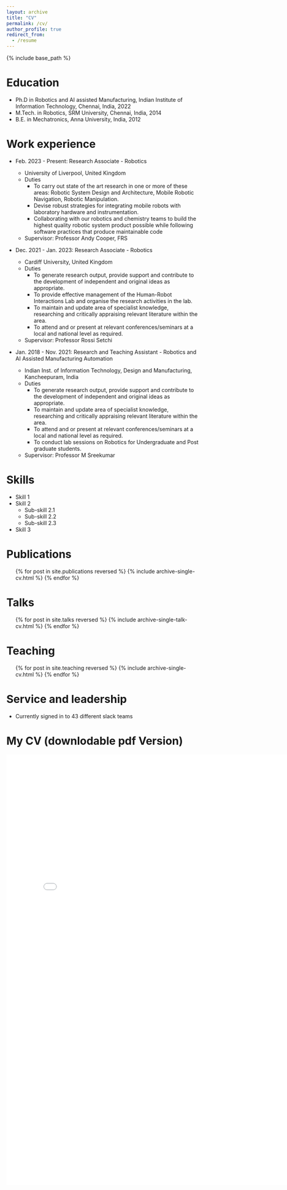 ```yaml
---
layout: archive
title: "CV"
permalink: /cv/
author_profile: true
redirect_from:
  - /resume
---
```


{% include base_path %}

Education
======
* Ph.D in Robotics and AI assisted Manufacturing, Indian Institute of Information Technology, Chennai, India, 2022 
* M.Tech. in Robotics, SRM University, Chennai, India, 2014
* B.E. in Mechatronics, Anna University, India, 2012

Work experience
======
* Feb. 2023 - Present: Research Associate - Robotics
  * University of Liverpool, United Kingdom
  * Duties
    * To carry out state of the art research in one or more of these areas: Robotic System Design and Architecture, Mobile Robotic Navigation, Robotic Manipulation.
    * Devise robust strategies for integrating mobile robots with laboratory hardware and instrumentation.
    * Collaborating with our robotics and chemistry teams to build the highest quality robotic system product possible while following software practices that produce maintainable code
  * Supervisor: Professor Andy Cooper, FRS

* Dec. 2021 - Jan. 2023: Research Associate - Robotics
  * Cardiff University, United Kingdom
  * Duties
    * To generate research output, provide support and contribute to the development of independent and original ideas as appropriate.
    * To provide effective management of the Human-Robot Interactions Lab and organise the research activities in the lab.
    * To maintain and update area of specialist knowledge, researching and critically appraising relevant literature within the area.
    * To attend and or present at relevant conferences/seminars at a local and national level as required.
  * Supervisor: Professor Rossi Setchi

* Jan. 2018 - Nov. 2021: Research and Teaching Assistant - Robotics and AI Assisted Manufacturing Automation
  * Indian Inst. of Information Technology, Design and Manufacturing, Kancheepuram, India
  * Duties
    * To generate research output, provide support and contribute to the development of independent and original ideas as appropriate.
    * To maintain and update area of specialist knowledge, researching and critically appraising relevant literature within the area.
    * To attend and or present at relevant conferences/seminars at a local and national level as required.
    * To conduct lab sessions on Robotics for Undergraduate and Post graduate students.
  * Supervisor: Professor M Sreekumar
  
Skills
======
* Skill 1
* Skill 2
  * Sub-skill 2.1
  * Sub-skill 2.2
  * Sub-skill 2.3
* Skill 3

Publications
======
  <ul>{% for post in site.publications reversed %}
    {% include archive-single-cv.html %}
  {% endfor %}</ul>
  
Talks
======
  <ul>{% for post in site.talks reversed %}
    {% include archive-single-talk-cv.html  %}
  {% endfor %}</ul>
  
Teaching
======
  <ul>{% for post in site.teaching reversed %}
    {% include archive-single-cv.html %}
  {% endfor %}</ul>
  
Service and leadership
======
* Currently signed in to 43 different slack teams


My CV (downlodable pdf Version)
======

<iframe src="/files/CV - Satheeshkumar.pdf" width="794" height="1123" style="border:none;"></iframe>